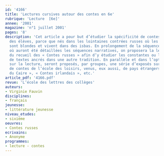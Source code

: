 ```yaml
---
id: '4166'
title: 'Lectures cursives autour des contes en 6e'
rubrique: 'Lecture  [6e]'
annee: '2001'
magazine: 'n°1 juillet 2001'
pages: '8'
description: 'Cet article a pour but d’étudier la spécificité de contes moins connus
  des élèves, parce que nés dans les lointaines contrées russes où les princesses
  sont blondes et vivent dans des isbas. En prolongement de la séquence sur le conte
  où auront été détaillées les séquences narratives, on proposera la lecture cursive
  du recueil des « Contes russes » afin d’y étudier les constantes ou les particularités
  de textes ancrés dans une autre tradition. En parallèle et dans l’optique d’un travail
  sur la lecture, seront proposés, par groupes, une série d’exposés sur des recueils
  de contes de l’école des loisirs, venus, eux aussi, de pays étrangers : « Contes
  du Caire », « Contes irlandais », etc.'
article_pdf: '4166.pdf'
revue: 'L’école des lettres des collèges'
auteurs:
- Virginie Fauvin
disciplines:
- français
jeunesse:
- littérature jeunesse
niveau_etudes:
- sixième
oeuvres:
- Contes russes
ecrivains:
- Anonyme
programmes:
- lecture - contes
---
```

